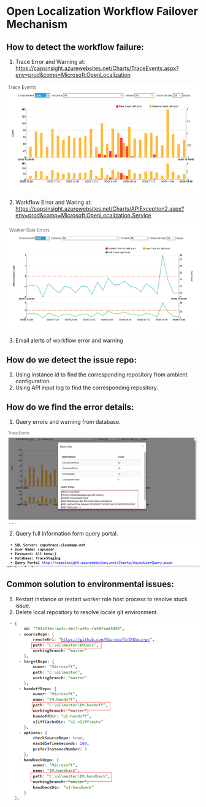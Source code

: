 # Open Localization Workflow Failover Mechanism

## How to detect the workflow failure:
1. Trace Error and Warning at: https://capsinsight.azurewebsites.net/Charts/TraceEvents.aspx?env=prod&comp=Microsoft.OpenLocalization
	
![OL_Workflow_Failover_Mechanism1](../../images/OL_Workflow_Failover_Mechanism1.png)

2. Workflow Error and Waring at: https://capsinsight.azurewebsites.net/Charts/APIException2.aspx?env=prod&comp=Microsoft.OpenLocalization.Service
	
![OL_Workflow_Failover_Mechanism2](../../images/OL_Workflow_Failover_Mechanism2.png)

3. Email alerts of workflow error and warning

## How do we detect the issue repo:
1. Using instance id to find the corresponding repository from ambient configuration.
2. Using API input log to find the corresponding repository.

## How do we find the error details:
1. Query errors and warning from database.

![OL_Workflow_Failover_Mechanism3](../../images/OL_Workflow_Failover_Mechanism3.png)
	
2. Query full information form query portal.

![OL_Workflow_Failover_Mechanism4](../../images/OL_Workflow_Failover_Mechanism4.png)

## Common solution to environmental issues:
1. Restart instance or restart worker role host process to resolve stuck issue.
2. Delete local repository to resolve locale git environment.

![OL_Workflow_Failover_Mechanism5](../../images/OL_Workflow_Failover_Mechanism5.png)
